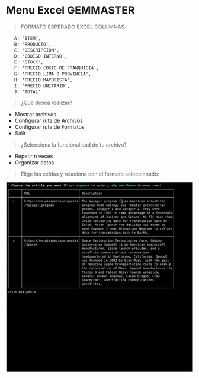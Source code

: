<h1>Menu Excel GEMMASTER</h1>

> FORMATO ESPERADO EXCEL COLUMNAS:

 ````
    A: 'ITEM',
    B: 'PRODUCTO',
    C: 'DESCRIPCION',
    D: 'CODIGO INTERNO',
    E: 'STOCK',
    F: 'PRECIO COSTO DE FRANQUICIA',
    G: 'PRECIO LIMA O PROVINCIA',
    H: 'PRECIO MAYORISTA',
    I: 'PRECIO UNITARIO',
    J: 'TOTAL'
 ````

> ¿Que desea realizar?

- Mostrar archivos
- Configurar ruta de Archivos
- Configurar ruta de Formatos
- Salir

> ¿Selecciona la funcionalidad de tu archivo?

- Repetir n veces
- Organizar datos

> Elige las celdas y relaciona con el formato seleccionado:

![Alt Text](https://raw.githubusercontent.com/eduardoboucas/inquirer-table-prompt/master/screen-capture.gif)

